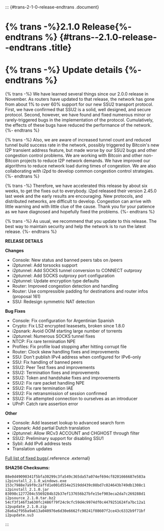 ::: {#trans-2-1-0-release-endtrans .document}
# {% trans -%}2.1.0 Release{%- endtrans %} {#trans--2.1.0-release--endtrans .title}

{% trans -%} Update details {%- endtrans %}
============================================

{% trans -%} We have learned several things since our 2.0.0 release in
November. As routers have updated to that release, the network has gone
from about 1% to over 60% support for our new SSU2 transport protocol.
First, we have confirmed that SSU2 is a solid, well designed, and secure
protocol. Second, however, we have found and fixed numerous minor or
rarely-triggered bugs in the implementation of the protocol.
Cumulatively, the effects of these bugs have reduced the performance of
the network. {%- endtrans %}

{% trans -%} Also, we are aware of increased tunnel count and reduced
tunnel build success rate in the network, possibly triggered by
Bitcoin\'s new I2P transient address feature, but made worse by our SSU2
bugs and other congestion control problems. We are working with Bitcoin
and other non-Bitcoin projects to reduce I2P network demands. We have
improved our algorithms to reduce network load during times of
congestion. We are also collaborating with i2pd to develop common
congestion control strategies. {%- endtrans %}

{% trans -%} Therefore, we have accelerated this release by about six
weeks, to get the fixes out to everybody. i2pd released their version
2.45.0 last week and the early results are encouraging. New protocols,
and distributed networks, are difficult to develop. Congestion can
arrive with little warning and with little clue of the cause. Thank you
for your patience as we have diagnosed and hopefully fixed the problems.
{%- endtrans %}

{% trans -%} As usual, we recommend that you update to this release. The
best way to maintain security and help the network is to run the latest
release. {%- endtrans %}

**RELEASE DETAILS**

**Changes**

-   Console: New status and banned peers tabs on /peers
-   i2ptunnel: Add torsocks support
-   i2ptunnel: Add SOCKS tunnel conversion to CONNECT outproxy
-   i2ptunnel: Add SOCKS outproxy port configuration
-   i2ptunnel: Update encryption type defaults
-   Router: Improved congestion detection and handling
-   Router: Use compressible padding for destinations and router infos
    (proposal 161)
-   SSU: Redesign symmetric NAT detection

**Bug Fixes**

-   Console: Fix configuration for Argentinian Spanish
-   Crypto: Fix LS2 encrypted leasesets, broken since 1.8.0
-   i2psnark: Avoid OOM starting large number of torrents
-   i2ptunnel: Numerous SOCKS tunnel fixes
-   NTCP: Fix rare termination NPE
-   Profiles: Fix profile load stopping after hitting corrupt file
-   Router: Clock skew handling fixes and improvements
-   SSU: Don\'t publish IPv4 address when configured for IPv6-only
-   SSU: Fix handling of banned peers
-   SSU2: Peer Test fixes and improvements
-   SSU2: Termination fixes and improvements
-   SSU2: Token and handshake fixes and improvements
-   SSU2: Fix rare packet handling NPE
-   SSU2: Fix rare termination IAE
-   SSU2: Fix retransmission of session confirmed
-   SSU2: Fix attempted connection to ourselves as an introducer
-   UPnP: Catch rare assertion error

**Other**

-   Console: Add leaseset lookup to advanced search form
-   i2psnark: Add partial Dutch translation
-   i2ptunnel: Allow IRCv3 ACCOUNT and CHGHOST through filter
-   SSU2: Preliminary support for disabling SSU1
-   Sybil: Add IPv6 address tests
-   Translation updates

[Full list of fixed
bugs](http://%7B%7Bi2pconv('git.idk.i2p')%7D%7D/i2p-hackers/i2p.i2p/-/issues?scope=all&state=closed&milestone_title=2.1.0){.reference
.external}

**SHA256 Checksums:**

``` literal-block
88e0d49090341f5bfa30299c3fa549c365da57a074ef694cf8201666687e583a  i2pinstall_2.1.0_windows.exe
153c7988e7a9f0c2affd1e001d554e2519dd439c08bd7c024643b749db1308c1  i2pinstall_2.1.0.jar
83098c1277204c5569284b32b37ef137656b27bfe15ef903eca2da7c269288d1  i2psource_2.1.0.tar.bz2
54cf3f146f3a630fc2486f79f24c9cfc59d4c9974df0c4479251624fa7bc12a1  i2pupdate_2.1.0.zip
28a6a2f95ba9a613a040976e6d30e6662fc90241f08607f2ce43c6332b9f71bf  i2pupdate.su3
```
:::
